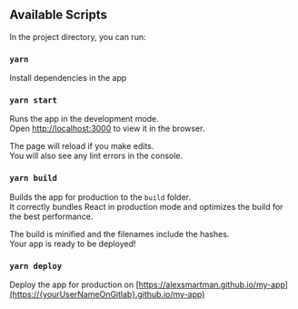 
## Available Scripts

In the project directory, you can run:

### `yarn`

Install dependencies in the app<br />

### `yarn start`

Runs the app in the development mode.<br />
Open [http://localhost:3000](http://localhost:3000) to view it in the browser.

The page will reload if you make edits.<br />
You will also see any lint errors in the console.

### `yarn build`

Builds the app for production to the `build` folder.<br />
It correctly bundles React in production mode and optimizes the build for the best performance.

The build is minified and the filenames include the hashes.<br />
Your app is ready to be deployed!

### `yarn deploy`

Deploy the app for production on [https://alexsmartman.github.io/my-app](https://{yourUserNameOnGitlab}.github.io/my-app)